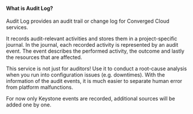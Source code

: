 #### What is Audit Log?

Audit Log provides an audit trail or change log for Converged Cloud services.

It records audit-relevant activities and stores them in a project-specific journal. In the journal, each recorded activity is represented by an audit event. The event describes the performed activity, the outcome and lastly the resources that are affected.

This service is not just for auditors! Use it to conduct a root-cause analysis when you run into configuration issues (e.g. downtimes). With the information of the audit events, it is much easier to separate human error from platform malfunctions.

For now only Keystone events are recorded, additional sources will be added one by one.
